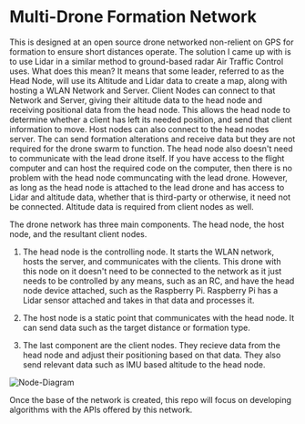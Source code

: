 # Multi-Drone Formation Network

This is designed at an open source drone networked non-relient on GPS for formation to ensure short distances operate. The solution I came up with is to use Lidar in a similar method to ground-based radar Air Traffic Control uses. What does this mean? It means that some leader, referred to as the Head Node, will use its Altitude and Lidar data to create a map, along with hosting a WLAN Network and Server. Client Nodes can connect to that Network and Server, giving their altitude data to the head node and receiving positional data from the head node. This allows the head node to determine whether a client has left its needed position, and send that client information to move. Host nodes can also connect to the head nodes server. The can send formation alterations and receive data but they are not required for the drone swarm to function. The head node also doesn't need to communicate with the lead drone itself. If you have access to the flight computer and can host the required code on the computer, then there is no problem with the head node communcating with the lead drone. However, as long as the head node is attached to the lead drone and has access to Lidar and altitude data, whether that is third-party or otherwise, it need not be connected. Altitude data is required from client nodes as well. 

The drone network has three main components. The head node, the host node, and the resultant client nodes.

1. The head node is the controlling node. It starts the WLAN network, hosts the server, and communicates with the clients. 
This drone with this node on it doesn't need to be connected to the network as it just needs to be controlled by any means, such as an RC, and have the head node device attached, such as the Raspberry Pi. Raspberry Pi has a Lidar sensor attached and takes in that data and processes it.

2. The host node is a static point that communicates with the head node. It can send data such as the target distance or formation type.

3. The last component are the client nodes. They recieve data from the head node and adjust their positioning based on that data. They also send relevant data such as IMU based altitude to the head node. 

![Node-Diagram](https://github.com/Alexander-Aghili/MultiDroneFormationNetwork/blob/prev/diagrams/Drone%20Swarm%20Structure.svg)

Once the base of the network is created, this repo will focus on developing algorithms with the APIs offered by this network.
